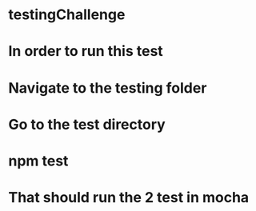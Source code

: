 # testingChallenge
# In order to run this test
# Navigate to the testing folder
# Go to the test directory
# npm test
# That should run the 2 test in mocha
